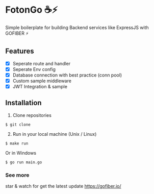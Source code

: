 # FotonGo ☕️⚡️
  Simple boilerplate for building Backend services like ExpressJS with GOFIBER ⚡️

## Features
- [x] Seperate route and handler
- [x] Seperate Env config
- [x] Database connection with best practice (conn pool)
- [x] Custom sample middleware
- [x] JWT Integration & sample

## Installation
1. Clone repositories
```
$ git clone
```
2. Run in your local machine (Unix / Linux)
```
$ make run
```
Or in Windows
```
$ go run main.go
```

### See more
star & watch for get the latest update
https://gofiber.io/